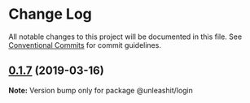 # Change Log

All notable changes to this project will be documented in this file.
See [Conventional Commits](https://conventionalcommits.org) for commit guidelines.

## [0.1.7](https://github.com/unleashit/npm-library/compare/@unleashit/login@0.1.6...@unleashit/login@0.1.7) (2019-03-16)

**Note:** Version bump only for package @unleashit/login
